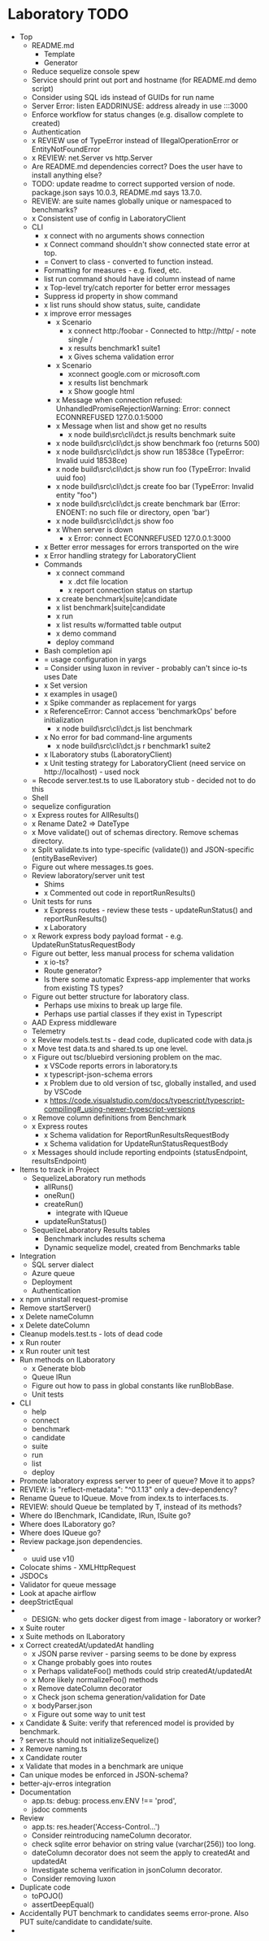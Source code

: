 # Laboratory TODO

* Top
  * README.md
    * Template
    * Generator
  * Reduce sequelize console spew
  * Service should print out port and hostname (for README.md demo script)
  * Consider using SQL ids instead of GUIDs for run name
  * Server Error: listen EADDRINUSE: address already in use :::3000
  * Enforce workflow for status changes (e.g. disallow complete to created)
  * Authentication
  * x REVIEW use of TypeError instead of IllegalOperationError or EntityNotFoundError
  * x REVIEW: net.Server vs http.Server
  * Are README.md dependencies correct? Does the user have to install anything else?
  * TODO: update readme to correct supported version of node. package.json says 10.0.3, README.md says 13.7.0.
  * REVIEW: are suite names globally unique or namespaced to benchmarks? 
  * x Consistent use of config in LaboratoryClient
  * CLI
    * x connect with no arguments shows connection
    * x Connect command shouldn't show connected state error at top.
    * = Convert to class - converted to function instead.
    * Formatting for measures - e.g. fixed, etc.
    * list run command should have id column instead of name
    * x Top-level try/catch reporter for better error messages
    * Suppress id property in show command
    * x list runs should show status, suite, candidate
    * x improve error messages
      * x Scenario
        * x connect http:/foobar - Connected to http://http/ - note single /
        * x results benchmark1 suite1
        * x Gives schema validation error
      * x Scenario
        * xconnect google.com or microsoft.com
        * x results list benchmark
        * x Show google html
      * x Message when connection refused: UnhandledPromiseRejectionWarning: Error: connect ECONNREFUSED 127.0.0.1:5000
      * x Message when list and show get no results
        * x node build\src\cli\dct.js results benchmark suite
      * x node build\src\cli\dct.js show benchmark foo (returns 500)
      * x node build\src\cli\dct.js show run 18538ce (TypeError: Invalid uuid 18538ce)
      * x node build\src\cli\dct.js show run foo (TypeError: Invalid uuid foo)
      * x node build\src\cli\dct.js create foo bar (TypeError: Invalid entity "foo")
      * x node build\src\cli\dct.js create benchmark bar (Error: ENOENT: no such file or directory, open 'bar')
      * x node build\src\cli\dct.js show foo
      * x When server is down
        * x Error: connect ECONNREFUSED 127.0.0.1:3000
    * x Better error messages for errors transported on the wire
    * x Error handling strategy for LaboratoryClient
    * Commands
      * x connect command
        * x .dct file location
        * x report connection status on startup
      * x create benchmark|suite|candidate
      * x list benchmark|suite|candidate
      * x run
      * x list results w/formatted table output
      * x demo command
      * deploy command
    * Bash completion api
    * = usage configuration in yargs
    * = Consider using luxon in reviver - probably can't since io-ts uses Date
    * x Set version
    * x examples in usage()
    * x Spike commander as replacement for yargs
    * x ReferenceError: Cannot access 'benchmarkOps' before initialization
      * x node build\src\cli\dct.js list benchmark
    * x No error for bad command-line arguments
      * x node build\src\cli\dct.js r benchmark1 suite2
    * x ILaboratory stubs (LaboratoryClient)
    * x Unit testing strategy for LaboratoryClient (need service on http://localhost) - used nock
  * = Recode server.test.ts to use ILaboratory stub - decided not to do this
  * Shell
  * sequelize configuration
  * x Express routes for AllResults()
  * x Rename Date2 => DateType
  * x Move validate() out of schemas directory. Remove schemas directory.
  * x Split validate.ts into type-specific (validate()) and JSON-specific (entityBaseReviver)
  * Figure out where messages.ts goes.
  * Review laboratory/server unit test
    * Shims
    * x Commented out code in reportRunResults()
  * Unit tests for runs
    * x Express routes - review these tests - updateRunStatus() and reportRunResults()
    * x Laboratory
  * x Rework express body payload format - e.g. UpdateRunStatusRequestBody
  * Figure out better, less manual process for schema validation
    * x io-ts?
    * Route generator?
    * Is there some automatic Express-app implementer that works from existing TS types?
  * Figure out better structure for laboratory class.
    * Perhaps use mixins to break up large file.
    * Perhaps use partial classes if they exist in Typescript
  * AAD Express middleware
  * Telemetry
  * x Review models.test.ts - dead code, duplicated code with data.js
  * x Move test data.ts and shared.ts up one level.
  * x Figure out tsc/bluebird versioning problem on the mac.
    * x VSCode reports errors in laboratory.ts
    * x typescript-json-schema errors
    * x Problem due to old version of tsc, globally installed, and used by VSCode
    * x https://code.visualstudio.com/docs/typescript/typescript-compiling#_using-newer-typescript-versions
  * x Remove column definitions from Benchmark
  * x Express routes
    * x Schema validation for ReportRunResultsRequestBody
    * x Schema validation for UpdateRunStatusRequestBody
  * x Messages should include reporting endpoints (statusEndpoint, resultsEndpoint)
* Items to track in Project
  * SequelizeLaboratory run methods
    * allRuns()
    * oneRun()
    * createRun()
      * integrate with IQueue
    * updateRunStatus()
  * SequelizeLaboratory Results tables
    * Benchmark includes results schema
    * Dynamic sequelize model, created from Benchmarks table
* Integration
  * SQL server dialect
  * Azure queue
  * Deployment
  * Authentication
* x npm uninstall request-promise
* Remove startServer()
* x Delete nameColumn
* x Delete dateColumn
* Cleanup models.test.ts - lots of dead code
* x Run router
* x Run router unit test
* Run methods on ILaboratory
  * x Generate blob
  * Queue IRun
  * Figure out how to pass in global constants like runBlobBase.
  * Unit tests
* CLI
  * help
  * connect
  * benchmark
  * candidate
  * suite
  * run
  * list
  * deploy
* Promote laboratory express server to peer of queue? Move it to apps?
* REVIEW: is "reflect-metadata": "^0.1.13" only a dev-dependency?
* Rename Queue to IQueue. Move from index.ts to interfaces.ts.
* REVIEW: should Queue be templated by T, instead of its methods?
* Where do IBenchmark, ICandidate, IRun, ISuite go?
* Where does ILaboratory go?
* Where does IQueue go?
* Review package.json dependencies.
* * uuid use v1()
* Colocate shims - XMLHttpRequest
* JSDOCs
* Validator for queue message
* Look at apache airflow
* deepStrictEqual
* * DESIGN: who gets docker digest from image - laboratory or worker?
* x Suite router
* x Suite methods on ILaboratory
* x Correct createdAt/updatedAt handling
  * x JSON parse reviver - parsing seems to be done by express
  * x Change probably goes into routes
  * x Perhaps validateFoo() methods could strip createdAt/updatedAt
  * x More likely normalizeFoo() methods
  * x Remove dateColumn decorator
  * x Check json schema generation/validation for Date
  * x bodyParser.json
  * x Figure out some way to unit test
* x Candidate & Suite: verify that referenced model is provided by benchmark.
* ? server.ts should not initializeSequelize()
* x Remove naming.ts
* x Candidate router
* x Validate that modes in a benchmark are unique
* Can unique modes be enforced in JSON-schema?
* better-ajv-erros integration
* Documentation
  * app.ts: debug: process.env.ENV !== 'prod',
  * jsdoc comments
* Review
  * app.ts: res.header('Access-Control...')
  * Consider reintroducing nameColumn decorator.
  * check sqlite error behavior on string value (varchar(256)) too long.
  * dateColumn decorator does not seem the apply to createdAt and updatedAt
  * Investigate schema verification in jsonColumn decorator.
  * Consider removing luxon
* Duplicate code
  * toPOJO()
  * assertDeepEqual()
* Accidentally PUT benchmark to candidates seems error-prone. Also PUT suite/candidate to candidate/suite.
* 
  
